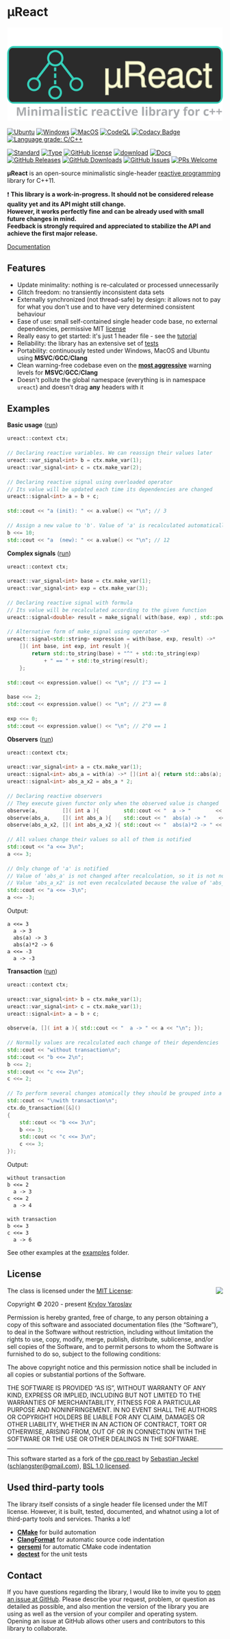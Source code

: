 # µReact

<p align="center"><img src="support/data/logo/logo_1.svg"></p>

[![Ubuntu](https://github.com/YarikTH/ureact/actions/workflows/ubuntu.yml/badge.svg)](https://github.com/YarikTH/ureact/actions/workflows/ubuntu.yml)
[![Windows](https://github.com/YarikTH/ureact/actions/workflows/windows.yml/badge.svg)](https://github.com/YarikTH/ureact/actions/workflows/windows.yml)
[![MacOS](https://github.com/YarikTH/ureact/actions/workflows/macos.yml/badge.svg)](https://github.com/YarikTH/ureact/actions/workflows/macos.yml)
[![CodeQL](https://github.com/YarikTH/ureact/actions/workflows/codeql-analysis.yml/badge.svg)](https://github.com/YarikTH/ureact/actions/workflows/codeql-analysis.yml)
[![Codacy Badge](https://app.codacy.com/project/badge/Grade/7ad08869b5a948bb917deda4ae004064)](https://www.codacy.com/gh/YarikTH/ureact/dashboard?utm_source=github.com&amp;utm_medium=referral&amp;utm_content=YarikTH/ureact&amp;utm_campaign=Badge_Grade)
[![Language grade: C/C++](https://img.shields.io/lgtm/grade/cpp/g/YarikTH/ureact.svg?logo=lgtm&logoWidth=18)](https://lgtm.com/projects/g/YarikTH/ureact/context:cpp)

[![Standard](https://img.shields.io/badge/c%2B%2B-11/14/17/20-blue.svg)](https://en.wikipedia.org/wiki/C%2B%2B#Standardization)
[![Type](https://img.shields.io/badge/type-single--header-blue.svg)](.)
[![GitHub license](https://img.shields.io/badge/license-MIT-blue.svg)](https://raw.githubusercontent.com/YarikTH/ureact/main/LICENSE.MIT)
[![download](https://img.shields.io/badge/download%20%20-link-blue.svg)](https://raw.githubusercontent.com/YarikTH/ureact/master/include/ureact/ureact.hpp)
[![Docs](https://img.shields.io/badge/docs-markdown-blue.svg)](https://github.com/YarikTH/ureact/tree/main/doc/readme.md)
[![GitHub Releases](https://img.shields.io/github/release/YarikTH/ureact.svg)](https://github.com/YarikTH/ureact/releases)
[![GitHub Downloads](https://img.shields.io/github/downloads/YarikTH/ureact/total)](https://github.com/YarikTH/ureact/releases)
[![GitHub Issues](https://img.shields.io/github/issues/YarikTH/ureact.svg)](https://github.com/YarikTH/ureact/issues)
[![PRs Welcome](https://img.shields.io/badge/PRs-welcome-brightgreen.svg)](.)

**µReact** is an open-source minimalistic single-header [reactive programming](https://en.wikipedia.org/wiki/Reactive_programming) library for C++11.

❗️ **This library is a work-in-progress. It should not be considered release quality yet and its API might still change.** \
**However, it works perfectly fine and can be already used with small future changes in mind.** \
**Feedback is strongly required and appreciated to stabilize the API and achieve the first major release.**

[Documentation](https://github.com/YarikTH/ureact/tree/main/doc/readme.md)

## Features

* Update minimality: nothing is re-calculated or processed unnecessarily
* Glitch freedom: no transiently inconsistent data sets
* Externally synchronized (not thread-safe) by design: it allows not to pay
  for what you don't use and to have very determined consistent behaviour
* Ease of use: small self-contained single header code base, no external dependencies,
  permissive MIT [license](LICENSE.MIT)
* Really easy to get started: it's just 1 header file - see the [tutorial](doc/tutorial.md)
* Reliability: the library has an extensive set of [tests](tests/src)
* Portability: continuously tested under Windows, MacOS and Ubuntu using **MSVC**/**GCC**/**Clang**
* Clean warning-free codebase even on the [**most aggressive**](support/cmake/set_warning_flags.cmake) warning levels for **MSVC**/**GCC**/**Clang**
* Doesn't pollute the global namespace (everything is in namespace ```ureact```) and doesn't drag **any** headers with it

## Examples

**Basic usage** ([run](https://godbolt.org/z/WEbKWojz5))

```cpp
ureact::context ctx;

// Declaring reactive variables. We can reassign their values later
ureact::var_signal<int> b = ctx.make_var(1);
ureact::var_signal<int> c = ctx.make_var(2);

// Declaring reactive signal using overloaded operator
// Its value will be updated each time its dependencies are changed
ureact::signal<int> a = b + c;

std::cout << "a (init): " << a.value() << "\n"; // 3

// Assign a new value to 'b'. Value of 'a' is recalculated automatically
b <<= 10;
std::cout << "a  (new): " << a.value() << "\n"; // 12
```

**Complex signals** ([run](https://godbolt.org/z/ns1rPM7eK))

```cpp
ureact::context ctx;

ureact::var_signal<int> base = ctx.make_var(1);
ureact::var_signal<int> exp = ctx.make_var(3);

// Declaring reactive signal with formula
// Its value will be recalculated according to the given function
ureact::signal<double> result = make_signal( with(base, exp) , std::pow<int, int> );

// Alternative form of make_signal using operator ->*
ureact::signal<std::string> expression = with(base, exp, result) ->*
    []( int base, int exp, int result ){
        return std::to_string(base) + "^" + std::to_string(exp)
            + " == " + std::to_string(result);
    };

std::cout << expression.value() << "\n"; // 1^3 == 1

base <<= 2;
std::cout << expression.value() << "\n"; // 2^3 == 8

exp <<= 0;
std::cout << expression.value() << "\n"; // 2^0 == 1
```

**Observers** ([run](https://godbolt.org/z/fYYMaTdPj))

```cpp
ureact::context ctx;

ureact::var_signal<int> a = ctx.make_var(1);
ureact::signal<int> abs_a = with(a) ->* [](int a){ return std::abs(a); };
ureact::signal<int> abs_a_x2 = abs_a * 2;

// Declaring reactive observers
// They execute given functor only when the observed value is changed
observe(a,        []( int a ){        std::cout << "  a -> "        << a << "\n"; });
observe(abs_a,    []( int abs_a ){    std::cout << "  abs(a) -> "    << abs_a << "\n"; });
observe(abs_a_x2, []( int abs_a_x2 ){ std::cout << "  abs(a)*2 -> " << abs_a_x2 << "\n"; });

// All values change their values so all of them is notified
std::cout << "a <<= 3\n";
a <<= 3;

// Only change of 'a' is notified
// Value of 'abs_a' is not changed after recalculation, so it is not notified
// Value 'abs_a_x2' is not even recalculated because the value of 'abs_a' is not changed
std::cout << "a <<= -3\n";
a <<= -3;
```

Output:
```
a <<= 3
  a -> 3
  abs(a) -> 3
  abs(a)*2 -> 6
a <<= -3
  a -> -3
```

**Transaction** ([run](https://godbolt.org/z/1T8fG69r8))

```cpp
ureact::context ctx;

ureact::var_signal<int> b = ctx.make_var(1);
ureact::var_signal<int> c = ctx.make_var(1);
ureact::signal<int> a = b + c;

observe(a, []( int a ){ std::cout << "  a -> " << a << "\n"; });

// Normally values are recalculated each change of their dependencies
std::cout << "without transaction\n";
std::cout << "b <<= 2\n";
b <<= 2;
std::cout << "c <<= 2\n";
c <<= 2;

// To perform several changes atomically they should be grouped into a transaction
std::cout << "\nwith transaction\n";
ctx.do_transaction([&]()
{
    std::cout << "b <<= 3\n";
    b <<= 3;
    std::cout << "c <<= 3\n";
    c <<= 3;
});
```

Output:
```
without transaction
b <<= 2
  a -> 3
c <<= 2
  a -> 4

with transaction
b <<= 3
c <<= 3
  a -> 6
```

See other examples at the [examples](tests/src/examples) folder.

## License

<img align="right" src="https://opensource.org/trademarks/opensource/OSI-Approved-License-100x137.png">

The class is licensed under the [MIT License](https://opensource.org/licenses/MIT):

Copyright &copy; 2020 - present [Krylov Yaroslav](https://github.com/YarikTH)

Permission is hereby granted, free of charge, to any person obtaining a copy of this software and associated documentation files (the “Software”), to deal in the Software without restriction, including without limitation the rights to use, copy, modify, merge, publish, distribute, sublicense, and/or sell copies of the Software, and to permit persons to whom the Software is furnished to do so, subject to the following conditions:

The above copyright notice and this permission notice shall be included in all copies or substantial portions of the Software.

THE SOFTWARE IS PROVIDED “AS IS”, WITHOUT WARRANTY OF ANY KIND, EXPRESS OR IMPLIED, INCLUDING BUT NOT LIMITED TO THE WARRANTIES OF MERCHANTABILITY, FITNESS FOR A PARTICULAR PURPOSE AND NONINFRINGEMENT. IN NO EVENT SHALL THE AUTHORS OR COPYRIGHT HOLDERS BE LIABLE FOR ANY CLAIM, DAMAGES OR OTHER LIABILITY, WHETHER IN AN ACTION OF CONTRACT, TORT OR OTHERWISE, ARISING FROM, OUT OF OR IN CONNECTION WITH THE SOFTWARE OR THE USE OR OTHER DEALINGS IN THE SOFTWARE.

* * *

This software started as a fork of the [cpp.react](https://github.com/schlangster/cpp.react) by [Sebastian Jeckel](https://github.com/snakster) (schlangster@gmail.com), [BSL 1.0 licensed](http://www.boost.org/LICENSE_1_0.txt).

## Used third-party tools

The library itself consists of a single header file licensed under the MIT license. However, it is built, tested, documented, and whatnot using a lot of third-party tools and services. Thanks a lot!

* [**CMake**](https://cmake.org) for build automation
* [**ClangFormat**](https://clang.llvm.org/docs/ClangFormat.html) for automatic source code indentation
* [**gersemi**](https://github.com/blankspruce/gersemi) for automatic CMake code indentation
* [**doctest**](https://github.com/onqtam/doctest) for the unit tests

## Contact

If you have questions regarding the library, I would like to invite you to [open an issue at GitHub](https://github.com/YarikTH/ureact/issues/new/choose). Please describe your request, problem, or question as detailed as possible, and also mention the version of the library you are using as well as the version of your compiler and operating system. Opening an issue at GitHub allows other users and contributors to this library to collaborate.
